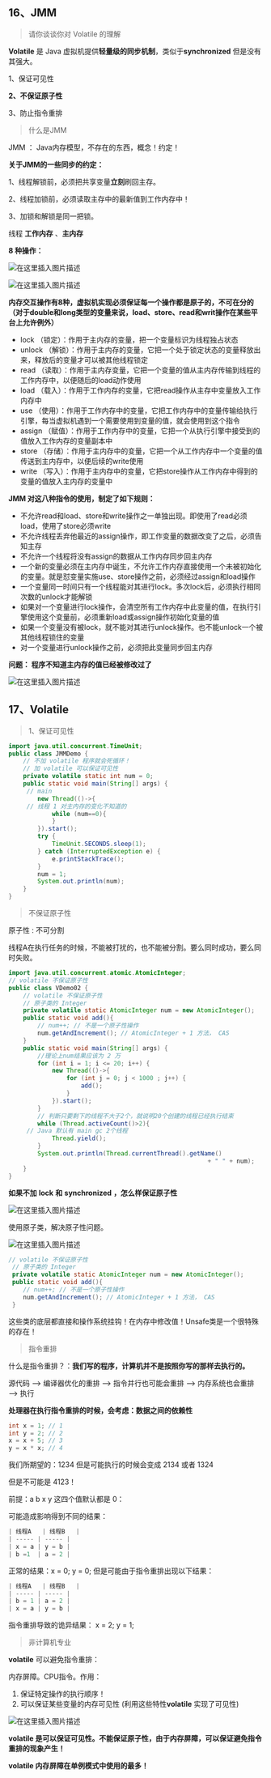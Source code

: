 ## 16、JMM

> 请你谈谈你对 Volatile 的理解

**Volatile** 是 Java 虚拟机提供**轻量级的同步机制**，类似于**synchronized** 但是没有其强大。

1、保证可见性

**2、不保证原子性**

3、防止指令重排

> 什么是JMM

JMM ： Java内存模型，不存在的东西，概念！约定！

**关于JMM的一些同步的约定：**

1、线程解锁前，必须把共享变量**立刻**刷回主存。

2、线程加锁前，必须读取主存中的最新值到工作内存中！

3、加锁和解锁是同一把锁。

线程 **工作内存** 、**主内存**

**8 种操作：**

![在这里插入图片描述](https://img-blog.csdnimg.cn/20210130191449596.png?x-oss-process=image/watermark,type_ZmFuZ3poZW5naGVpdGk,shadow_10,text_aHR0cHM6Ly9ibG9nLmNzZG4ubmV0L3dlaXhpbl80MzU5MTk4MA==,size_16,color_FFFFFF,t_70)

![在这里插入图片描述](https://img-blog.csdnimg.cn/2021013019150132.png?x-oss-process=image/watermark,type_ZmFuZ3poZW5naGVpdGk,shadow_10,text_aHR0cHM6Ly9ibG9nLmNzZG4ubmV0L3dlaXhpbl80MzU5MTk4MA==,size_16,color_FFFFFF,t_70)

**内存交互操作有8种，虚拟机实现必须保证每一个操作都是原子的，不可在分的（对于double和long类型的变量来说，load、store、read和writ操作在某些平台上允许例外）**

- lock （锁定）：作用于主内存的变量，把一个变量标识为线程独占状态
- unlock （解锁）：作用于主内存的变量，它把一个处于锁定状态的变量释放出来，释放后的变量才可以被其他线程锁定
- read （读取）：作用于主内存变量，它把一个变量的值从主内存传输到线程的工作内存中，以便随后的load动作使用
- load （载入）：作用于工作内存的变量，它把read操作从主存中变量放入工作内存中
- use （使用）：作用于工作内存中的变量，它把工作内存中的变量传输给执行引擎，每当虚拟机遇到一个需要使用到变量的值，就会使用到这个指令
- assign （赋值）：作用于工作内存中的变量，它把一个从执行引擎中接受到的值放入工作内存的变量副本中
- store （存储）：作用于主内存中的变量，它把一个从工作内存中一个变量的值传送到主内存中，以便后续的write使用
- write （写入）：作用于主内存中的变量，它把store操作从工作内存中得到的变量的值放入主内存的变量中

**JMM 对这八种指令的使用，制定了如下规则：**

- 不允许read和load、store和write操作之一单独出现。即使用了read必须load，使用了store必须write
- 不允许线程丢弃他最近的assign操作，即工作变量的数据改变了之后，必须告知主存
- 不允许一个线程将没有assign的数据从工作内存同步回主内存
- 一个新的变量必须在主内存中诞生，不允许工作内存直接使用一个未被初始化的变量。就是怼变量实施use、store操作之前，必须经过assign和load操作
- 一个变量同一时间只有一个线程能对其进行lock。多次lock后，必须执行相同次数的unlock才能解锁
- 如果对一个变量进行lock操作，会清空所有工作内存中此变量的值，在执行引擎使用这个变量前，必须重新load或assign操作初始化变量的值
- 如果一个变量没有被lock，就不能对其进行unlock操作。也不能unlock一个被其他线程锁住的变量
- 对一个变量进行unlock操作之前，必须把此变量同步回主内存

**问题： 程序不知道主内存的值已经被修改过了**

![在这里插入图片描述](https://img-blog.csdnimg.cn/2021013019151213.png?x-oss-process=image/watermark,type_ZmFuZ3poZW5naGVpdGk,shadow_10,text_aHR0cHM6Ly9ibG9nLmNzZG4ubmV0L3dlaXhpbl80MzU5MTk4MA==,size_16,color_FFFFFF,t_70)

## 17、Volatile

> 1、保证可见性

```java
import java.util.concurrent.TimeUnit;
public class JMMDemo {
    // 不加 volatile 程序就会死循环！
    // 加 volatile 可以保证可见性
    private volatile static int num = 0;
    public static void main(String[] args) {
     // main
        new Thread(()->{
     // 线程 1 对主内存的变化不知道的
            while (num==0){
            }
        }).start();
        try {
            TimeUnit.SECONDS.sleep(1);
        } catch (InterruptedException e) {
            e.printStackTrace();
        }
        num = 1;
        System.out.println(num);
    }
}
```

> 不保证原子性

原子性 : 不可分割

线程A在执行任务的时候，不能被打扰的，也不能被分割。要么同时成功，要么同时失败。

```java
import java.util.concurrent.atomic.AtomicInteger;
// volatile 不保证原子性
public class VDemo02 {
    // volatile 不保证原子性
    // 原子类的 Integer
    private volatile static AtomicInteger num = new AtomicInteger();
    public static void add(){
        // num++; // 不是一个原子性操作
        num.getAndIncrement(); // AtomicInteger + 1 方法， CAS
    }
    public static void main(String[] args) {
        //理论上num结果应该为 2 万
        for (int i = 1; i <= 20; i++) {
            new Thread(()->{
                for (int j = 0; j < 1000 ; j++) {
                    add();
                }
            }).start();
        }
        // 判断只要剩下的线程不大于2个，就说明20个创建的线程已经执行结束
        while (Thread.activeCount()>2){
     // Java 默认有 main gc 2个线程
            Thread.yield();
        }
        System.out.println(Thread.currentThread().getName() 
                                                       + " " + num);
    }
}
```

**如果不加** **lock** **和** **synchronized** **，怎么样保证原子性**

![在这里插入图片描述](https://img-blog.csdnimg.cn/2021013019152570.png?x-oss-process=image/watermark,type_ZmFuZ3poZW5naGVpdGk,shadow_10,text_aHR0cHM6Ly9ibG9nLmNzZG4ubmV0L3dlaXhpbl80MzU5MTk4MA==,size_16,color_FFFFFF,t_70)

使用原子类，解决原子性问题。

![在这里插入图片描述](https://img-blog.csdnimg.cn/20210130191536463.png?x-oss-process=image/watermark,type_ZmFuZ3poZW5naGVpdGk,shadow_10,text_aHR0cHM6Ly9ibG9nLmNzZG4ubmV0L3dlaXhpbl80MzU5MTk4MA==,size_16,color_FFFFFF,t_70)

```java
// volatile 不保证原子性
 // 原子类的 Integer
 private volatile static AtomicInteger num = new AtomicInteger();
 public static void add(){
    // num++; // 不是一个原子性操作
    num.getAndIncrement(); // AtomicInteger + 1 方法， CAS
 }
```

这些类的底层都直接和操作系统挂钩！在内存中修改值！Unsafe类是一个很特殊的存在！

> 指令重排

什么是指令重排？：**我们写的程序，计算机并不是按照你写的那样去执行的。**

源代码 —> 编译器优化的重排 —> 指令并行也可能会重排 —> 内存系统也会重排 ——> 执行

**处理器在执行指令重排的时候，会考虑：数据之间的依赖性**

```java
int x = 1; // 1
int y = 2; // 2
x = x + 5; // 3
y = x * x; // 4
```

我们所期望的：1234 但是可能执行的时候会变成 2134 或者 1324

但是不可能是 4123！

前提：a b x y 这四个值默认都是 0：

可能造成影响得到不同的结果：

```java
| 线程A   | 线程B   |
| ----- | ----- |
| x = a | y = b |
| b =1  | a = 2 |
```

正常的结果：x = 0; y = 0; 但是可能由于指令重排出现以下结果：

```java
| 线程A   | 线程B   |
| ----- | ----- |
| b = 1 | a = 2 |
| x = a | y = b |
```

指令重排导致的诡异结果： x = 2; y = 1;

> 非计算机专业

**volatile** 可以避免指令重排：

内存屏障。CPU指令。作用：

1. 保证特定操作的执行顺序！
2. 可以保证某些变量的内存可见性 (利用这些特性**volatile** 实现了可见性)

![在这里插入图片描述](https://img-blog.csdnimg.cn/20210130191550199.png?x-oss-process=image/watermark,type_ZmFuZ3poZW5naGVpdGk,shadow_10,text_aHR0cHM6Ly9ibG9nLmNzZG4ubmV0L3dlaXhpbl80MzU5MTk4MA==,size_16,color_FFFFFF,t_70)

**volatile 是可以保证可见性。不能保证原子性，由于内存屏障，可以保证避免指令重排的现象产生！**

**volatile 内存屏障在单例模式中使用的最多！**

